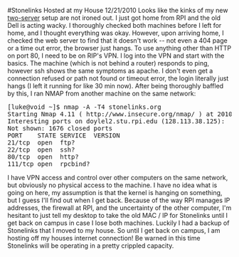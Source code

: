 #Stonelinks Hosted at my House
12/21/2010
Looks like the kinks of my new [two-server](dr-serverlove-or-how-i-learned-to-stop-worrying-and-love-the-raid.html) setup are not ironed out. I just got home from RPI and the old Dell is acting wacky. I thoroughly checked both machines before I left for home, and I thought everything was okay. However, upon arriving home, I checked the web server to find that it doesn't work -- not even a 404 page or a time out error, the browser just hangs.
To use anything other than HTTP on port 80, I need to be on RIP's VPN. I log into the VPN and start with the basics. The machine (which is not behind a router) responds to ping, however ssh shows the same symptoms as apache. I don't even get a connection refused or path not found or timeout error, the login literally just hangs (I left it running for like 30 min now).
After being thoroughly baffled by this, I ran NMAP from another machine on the same network:
<pre>
[luke@void ~]$ nmap -A -T4 stonelinks.org
Starting Nmap 4.11 ( http://www.insecure.org/nmap/ ) at 2010-12-27 03:39 EST
Interesting ports on doylel2.stu.rpi.edu (128.113.38.125):
Not shown: 1676 closed ports
PORT    STATE SERVICE  VERSION
21/tcp  open  ftp?
22/tcp  open  ssh?
80/tcp  open  http?
111/tcp open  rpcbind?
</pre>
I have VPN access and control over other computers on the same network, but obviously no physical access to the machine. I have no idea what is going on here, my assumption is that the kernel is hanging on something, but I guess I'll find out when I get back. Because of the way RPI manages IP addresses, the firewall at RPI, and the uncertainty of the other computer, I'm hesitant to just tell my desktop to take the old MAC / IP for Stonelinks until I get back on campus in case I lose both machines. Luckily I had a backup of Stonelinks that I moved to my house. So until I get back on campus, I am hosting off my houses internet connection! Be warned in this time Stonelinks will be operating in a pretty crippled capacity.
